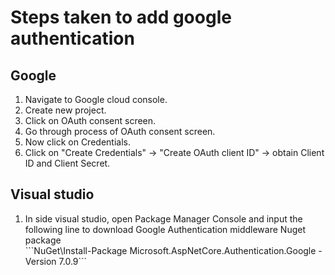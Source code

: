 <h1>Steps taken to add google authentication</h1>

<h2>Google</h2>
<ol>
  <li>Navigate to Google cloud console.</li>
  <li>Create new project.</li>
  <li>Click on OAuth consent screen.</li>
  <li>Go through process of OAuth consent screen.</li>
  <li>Now click on Credentials.</li>
  <li>Click on "Create Credentials" -> "Create OAuth client ID" -> obtain Client ID and Client Secret.</li>
</ol>

<h2>Visual studio</h2>
<ol>
  <li>In side visual studio, open Package Manager Console and input the following line to download Google Authentication middleware Nuget package</li>
  ```NuGet\Install-Package Microsoft.AspNetCore.Authentication.Google -Version 7.0.9```
</ol>

